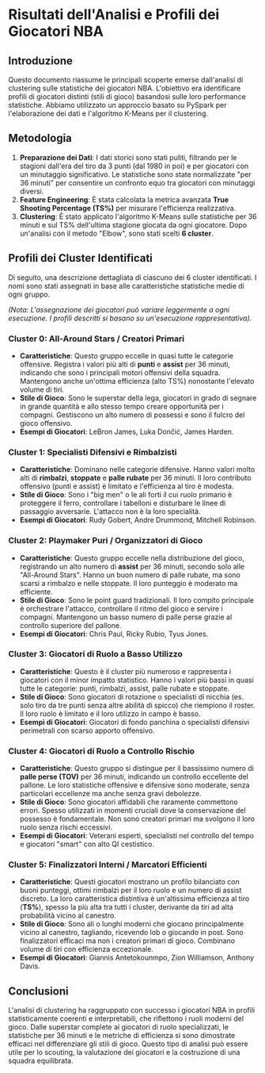 # Risultati dell'Analisi e Profili dei Giocatori NBA

## Introduzione

Questo documento riassume le principali scoperte emerse dall'analisi di clustering sulle statistiche dei giocatori NBA. L'obiettivo era identificare profili di giocatori distinti (stili di gioco) basandosi sulle loro performance statistiche. Abbiamo utilizzato un approccio basato su PySpark per l'elaborazione dei dati e l'algoritmo K-Means per il clustering.

## Metodologia

1.  **Preparazione dei Dati**: I dati storici sono stati puliti, filtrando per le stagioni dall'era del tiro da 3 punti (dal 1980 in poi) e per giocatori con un minutaggio significativo. Le statistiche sono state normalizzate "per 36 minuti" per consentire un confronto equo tra giocatori con minutaggi diversi.
2.  **Feature Engineering**: È stata calcolata la metrica avanzata **True Shooting Percentage (TS%)** per misurare l'efficienza realizzativa.
3.  **Clustering**: È stato applicato l'algoritmo K-Means sulle statistiche per 36 minuti e sul TS% dell'ultima stagione giocata da ogni giocatore. Dopo un'analisi con il metodo "Elbow", sono stati scelti **6 cluster**.

## Profili dei Cluster Identificati

Di seguito, una descrizione dettagliata di ciascuno dei 6 cluster identificati. I nomi sono stati assegnati in base alle caratteristiche statistiche medie di ogni gruppo.

*(Nota: L'assegnazione dei giocatori può variare leggermente a ogni esecuzione. I profili descritti si basano su un'esecuzione rappresentativa).*

### Cluster 0: All-Around Stars / Creatori Primari
* **Caratteristiche**: Questo gruppo eccelle in quasi tutte le categorie offensive. Registra i valori più alti di **punti** e **assist** per 36 minuti, indicando che sono i principali motori offensivi della squadra. Mantengono anche un'ottima efficienza (alto TS%) nonostante l'elevato volume di tiri.
* **Stile di Gioco**: Sono le superstar della lega, giocatori in grado di segnare in grande quantità e allo stesso tempo creare opportunità per i compagni. Gestiscono un alto numero di possessi e sono il fulcro del gioco offensivo.
* **Esempi di Giocatori**: LeBron James, Luka Dončić, James Harden.

### Cluster 1: Specialisti Difensivi e Rimbalzisti
* **Caratteristiche**: Dominano nelle categorie difensive. Hanno valori molto alti di **rimbalzi**, **stoppate** e **palle rubate** per 36 minuti. Il loro contributo offensivo (punti e assist) è limitato e l'efficienza al tiro è modesta.
* **Stile di Gioco**: Sono i "big men" o le ali forti il cui ruolo primario è proteggere il ferro, controllare i tabelloni e disturbare le linee di passaggio avversarie. L'attacco non è la loro specialità.
* **Esempi di Giocatori**: Rudy Gobert, Andre Drummond, Mitchell Robinson.

### Cluster 2: Playmaker Puri / Organizzatori di Gioco
* **Caratteristiche**: Questo gruppo eccelle nella distribuzione del gioco, registrando un alto numero di **assist** per 36 minuti, secondo solo alle "All-Around Stars". Hanno un buon numero di palle rubate, ma sono scarsi a rimbalzo e nelle stoppate. Il loro punteggio è moderato ma efficiente.
* **Stile di Gioco**: Sono le point guard tradizionali. Il loro compito principale è orchestrare l'attacco, controllare il ritmo del gioco e servire i compagni. Mantengono un basso numero di palle perse grazie al controllo superiore del pallone.
* **Esempi di Giocatori**: Chris Paul, Ricky Rubio, Tyus Jones.

### Cluster 3: Giocatori di Ruolo a Basso Utilizzo
* **Caratteristiche**: Questo è il cluster più numeroso e rappresenta i giocatori con il minor impatto statistico. Hanno i valori più bassi in quasi tutte le categorie: punti, rimbalzi, assist, palle rubate e stoppate.
* **Stile di Gioco**: Sono giocatori di rotazione o specialisti di nicchia (es. solo tiro da tre punti senza altre abilità di spicco) che riempiono il roster. Il loro ruolo è limitato e il loro utilizzo in campo è basso.
* **Esempi di Giocatori**: Giocatori di fondo panchina o specialisti difensivi perimetrali con scarso apporto offensivo.

### Cluster 4: Giocatori di Ruolo a Controllo Rischio
* **Caratteristiche**: Questo gruppo si distingue per il bassissimo numero di **palle perse (TOV)** per 36 minuti, indicando un controllo eccellente del pallone. Le loro statistiche offensive e difensive sono moderate, senza particolari eccellenze ma anche senza gravi debolezze.
* **Stile di Gioco**: Sono giocatori affidabili che raramente commettono errori. Spesso utilizzati in momenti cruciali dove la conservazione del possesso è fondamentale. Non sono creatori primari ma svolgono il loro ruolo senza rischi eccessivi.
* **Esempi di Giocatori**: Veterani esperti, specialisti nel controllo del tempo e giocatori "smart" con alto QI cestistico.

### Cluster 5: Finalizzatori Interni / Marcatori Efficienti
* **Caratteristiche**: Questi giocatori mostrano un profilo bilanciato con buoni punteggi, ottimi rimbalzi per il loro ruolo e un numero di assist discreto. La loro caratteristica distintiva è un'altissima efficienza al tiro (**TS%**), spesso la più alta tra tutti i cluster, derivante da tiri ad alta probabilità vicino al canestro.
* **Stile di Gioco**: Sono ali o lunghi moderni che giocano principalmente vicino al canestro, tagliando, ricevendo lob o giocando in post. Sono finalizzatori efficaci ma non i creatori primari di gioco. Combinano volume di tiri con efficienza eccezionale.
* **Esempi di Giocatori**: Giannis Antetokounmpo, Zion Williamson, Anthony Davis.

## Conclusioni

L'analisi di clustering ha raggruppato con successo i giocatori NBA in profili statisticamente coerenti e interpretabili, che riflettono i ruoli moderni del gioco. Dalle superstar complete ai giocatori di ruolo specializzati, le statistiche per 36 minuti e le metriche di efficienza si sono dimostrate efficaci nel differenziare gli stili di gioco. Questo tipo di analisi può essere utile per lo scouting, la valutazione dei giocatori e la costruzione di una squadra equilibrata.